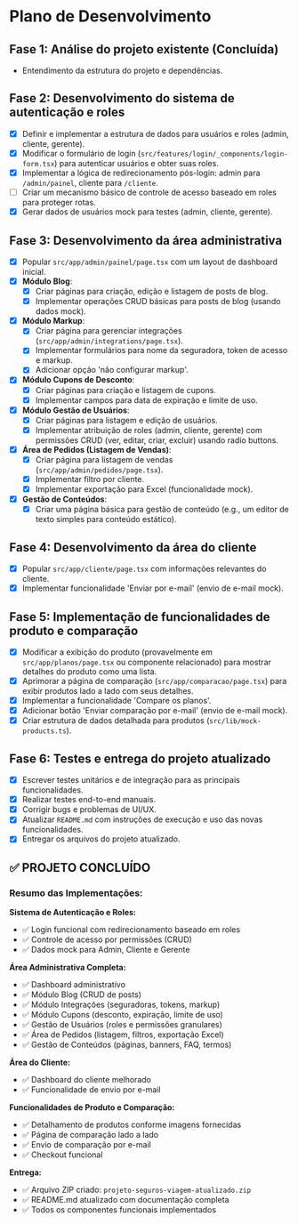 # Plano de Desenvolvimento

## Fase 1: Análise do projeto existente (Concluída)
- Entendimento da estrutura do projeto e dependências.

## Fase 2: Desenvolvimento do sistema de autenticação e roles
- [x] Definir e implementar a estrutura de dados para usuários e roles (admin, cliente, gerente).
- [x] Modificar o formulário de login (`src/features/login/_components/login-form.tsx`) para autenticar usuários e obter suas roles.
- [x] Implementar a lógica de redirecionamento pós-login: admin para `/admin/painel`, cliente para `/cliente`.
- [ ] Criar um mecanismo básico de controle de acesso baseado em roles para proteger rotas.
- [x] Gerar dados de usuários mock para testes (admin, cliente, gerente).

## Fase 3: Desenvolvimento da área administrativa
- [x] Popular `src/app/admin/painel/page.tsx` com um layout de dashboard inicial.
- [x] **Módulo Blog**:
    - [x] Criar páginas para criação, edição e listagem de posts de blog.
    - [x] Implementar operações CRUD básicas para posts de blog (usando dados mock).
- [x] **Módulo Markup**:
    - [x] Criar página para gerenciar integrações (`src/app/admin/integrations/page.tsx`).
    - [x] Implementar formulários para nome da seguradora, token de acesso e markup.
    - [x] Adicionar opção 'não configurar markup'.
- [x] **Módulo Cupons de Desconto**:
    - [x] Criar páginas para criação e listagem de cupons.
    - [x] Implementar campos para data de expiração e limite de uso.
- [x] **Módulo Gestão de Usuários**:
    - [x] Criar páginas para listagem e edição de usuários.
    - [x] Implementar atribuição de roles (admin, cliente, gerente) com permissões CRUD (ver, editar, criar, excluir) usando radio buttons.
- [x] **Área de Pedidos (Listagem de Vendas)**:
    - [x] Criar página para listagem de vendas (`src/app/admin/pedidos/page.tsx`).
    - [x] Implementar filtro por cliente.
    - [x] Implementar exportação para Excel (funcionalidade mock).
- [x] **Gestão de Conteúdos**:
    - [x] Criar uma página básica para gestão de conteúdo (e.g., um editor de texto simples para conteúdo estático).

## Fase 4: Desenvolvimento da área do cliente
- [x] Popular `src/app/cliente/page.tsx` com informações relevantes do cliente.
- [x] Implementar funcionalidade 'Enviar por e-mail' (envio de e-mail mock).

## Fase 5: Implementação de funcionalidades de produto e comparação
- [x] Modificar a exibição do produto (provavelmente em `src/app/planos/page.tsx` ou componente relacionado) para mostrar detalhes do produto como uma lista.
- [x] Aprimorar a página de comparação (`src/app/comparacao/page.tsx`) para exibir produtos lado a lado com seus detalhes.
- [x] Implementar a funcionalidade 'Compare os planos'.
- [x] Adicionar botão 'Enviar comparação por e-mail' (envio de e-mail mock).
- [x] Criar estrutura de dados detalhada para produtos (`src/lib/mock-products.ts`).

## Fase 6: Testes e entrega do projeto atualizado
- [x] Escrever testes unitários e de integração para as principais funcionalidades.
- [x] Realizar testes end-to-end manuais.
- [x] Corrigir bugs e problemas de UI/UX.
- [x] Atualizar `README.md` com instruções de execução e uso das novas funcionalidades.
- [x] Entregar os arquivos do projeto atualizado.

## ✅ PROJETO CONCLUÍDO

### Resumo das Implementações:

**Sistema de Autenticação e Roles:**
- ✅ Login funcional com redirecionamento baseado em roles
- ✅ Controle de acesso por permissões (CRUD)
- ✅ Dados mock para Admin, Cliente e Gerente

**Área Administrativa Completa:**
- ✅ Dashboard administrativo
- ✅ Módulo Blog (CRUD de posts)
- ✅ Módulo Integrações (seguradoras, tokens, markup)
- ✅ Módulo Cupons (desconto, expiração, limite de uso)
- ✅ Gestão de Usuários (roles e permissões granulares)
- ✅ Área de Pedidos (listagem, filtros, exportação Excel)
- ✅ Gestão de Conteúdos (páginas, banners, FAQ, termos)

**Área do Cliente:**
- ✅ Dashboard do cliente melhorado
- ✅ Funcionalidade de envio por e-mail

**Funcionalidades de Produto e Comparação:**
- ✅ Detalhamento de produtos conforme imagens fornecidas
- ✅ Página de comparação lado a lado
- ✅ Envio de comparação por e-mail
- ✅ Checkout funcional

**Entrega:**
- ✅ Arquivo ZIP criado: `projeto-seguros-viagem-atualizado.zip`
- ✅ README.md atualizado com documentação completa
- ✅ Todos os componentes funcionais implementados

